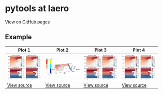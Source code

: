# pytools at laero

<a href='https://jorispianezze.github.io/pytools_at_laero/'>View on GitHub pages</a>

## Example

| Plot 1 | Plot 2 | Plot 3 | Plot 4 |
| ----   | ----   | ----   | ----   |
| ![plot1.png](figures/plot1.png) |![MayaviPlt1.png](figures/MayaviPlt1.png) |![plot1.png](figures/plot1.png) |![plot1.png](figures/plot1.png) |
| [View source](view/plot1.md) |[View source](view/plot1.md) |[View source](view/plot1.md) |[View source](view/plot1.md) |
